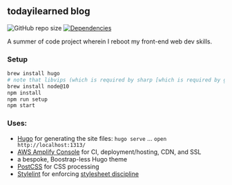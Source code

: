 ## todayilearned blog

![GitHub repo size][code-size]
[![Dependencies][deps-img]][deps]

[code-size]: https://img.shields.io/github/repo-size/jm3/todayilearned.svg
[deps-img]: https://david-dm.org/jm3/todayilearned.svg
[deps]: https://david-dm.org/jm3/todayilearned

A summer of code project wherein I reboot my front-end web dev skills.

### Setup

```bash
brew install hugo
# note that libvips (which is required by sharp [which is required by gulp-responsive for saving images]) requires node 10 (TEN)
brew install node@10
npm install
npm run setup
npm start
```

### Uses:

- [Hugo](https://gohugo.io/) for generating the site files: `hugo serve` ... `open http://localhost:1313/`
- [AWS Amplify Console](https://aws.amazon.com/amplify/) for CI, deployment/hosting, CDN, and SSL
- a bespoke, Boostrap-less Hugo theme
- [PostCSS](https://github.com/postcss/postcss) for CSS processing
- [Stylelint](https://stylelint.io/) for enforcing [stylesheet discipline](https://getyarn.io/yarn-clip/7e8ae3a9-17c6-4ed5-83aa-71110490590f)
